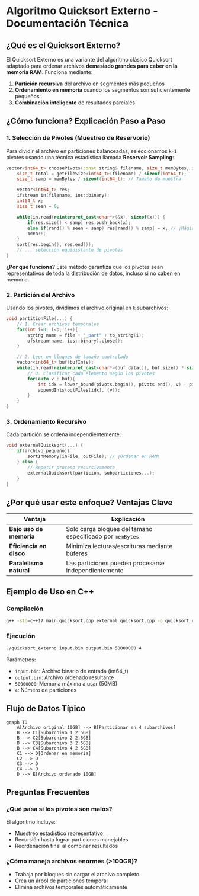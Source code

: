 # Algoritmo Quicksort Externo - Documentación Técnica

## ¿Qué es el Quicksort Externo?

El Quicksort Externo es una variante del algoritmo clásico Quicksort adaptado para ordenar archivos **demasiado grandes para caber en la memoria RAM**. Funciona mediante:

1. **Partición recursiva** del archivo en segmentos más pequeños
2. **Ordenamiento en memoria** cuando los segmentos son suficientemente pequeños
3. **Combinación inteligente** de resultados parciales

## ¿Cómo funciona? Explicación Paso a Paso

### 1. Selección de Pivotes (Muestreo de Reservorio)

Para dividir el archivo en particiones balanceadas, seleccionamos `k-1` pivotes usando una técnica estadística llamada **Reservoir Sampling**:

```cpp
vector<int64_t> choosePivots(const string& filename, size_t memBytes, int parts) {
    size_t total = getFileSize<int64_t>(filename) / sizeof(int64_t);
    size_t samp = memBytes / sizeof(int64_t); // Tamaño de muestra

    vector<int64_t> res;
    ifstream in(filename, ios::binary);
    int64_t x;
    size_t seen = 0;

    while(in.read(reinterpret_cast<char*>(&x), sizeof(x))) {
        if(res.size() < samp) res.push_back(x);
        else if(rand() % seen < samp) res[rand() % samp] = x; // ¡Mágia estadística!
        seen++;
    }
    sort(res.begin(), res.end());
    // ... selección equidistante de pivotes
}
```

**¿Por qué funciona?**
Este método garantiza que los pivotes sean representativos de toda la distribución de datos, incluso si no caben en memoria.

### 2. Partición del Archivo

Usando los pivotes, dividimos el archivo original en `k` subarchivos:

```cpp
void partitionFile(...) {
    // 1. Crear archivos temporales
    for(int i=0; i<p; i++){
        string name = file + "_part" + to_string(i);
        ofstream(name, ios::binary).close();
    }

    // 2. Leer en bloques de tamaño controlado
    vector<int64_t> buf(bufInts);
    while(in.read(reinterpret_cast<char*>(buf.data()), buf.size() * sizeof(int64_t))){
        // 3. Clasificar cada elemento según los pivotes
        for(auto v : buf){
            int idx = lower_bound(pivots.begin(), pivots.end(), v) - pivots.begin();
            appendInts(outFiles[idx], {v});
        }
    }
}
```

### 3. Ordenamiento Recursivo

Cada partición se ordena independientemente:

```cpp
void externalQuicksort(...) {
    if(archivo_pequeño){
        sortInMemory(inFile, outFile); // ¡Ordenar en RAM!
    } else {
        // Repetir proceso recursivamente
        externalQuicksort(partición, subparticiones...);
    }
}
```

## ¿Por qué usar este enfoque? Ventajas Clave

| Ventaja                 | Explicación                                               |
| ----------------------- | --------------------------------------------------------- |
| **Bajo uso de memoria** | Solo carga bloques del tamaño especificado por `memBytes` |
| **Eficiencia en disco** | Minimiza lecturas/escrituras mediante búferes             |
| **Paralelismo natural** | Las particiones pueden procesarse independientemente      |

## Ejemplo de Uso en C++

### Compilación

```bash
g++ -std=c++17 main_quicksort.cpp external_quicksort.cpp -o quicksort_externo
```

### Ejecución

```bash
./quicksort_externo input.bin output.bin 50000000 4
```

Parámetros:

- `input.bin`: Archivo binario de entrada (int64_t)
- `output.bin`: Archivo ordenado resultante
- `50000000`: Memoria máxima a usar (50MB)
- `4`: Número de particiones

## Flujo de Datos Típico

```mermaid
graph TD
    A[Archivo original 10GB] --> B[Particionar en 4 subarchivos]
    B --> C1[Subarchivo 1 2.5GB]
    B --> C2[Subarchivo 2 2.5GB]
    B --> C3[Subarchivo 3 2.5GB]
    B --> C4[Subarchivo 4 2.5GB]
    C1 --> D[Ordenar en memoria]
    C2 --> D
    C3 --> D
    C4 --> D
    D --> E[Archivo ordenado 10GB]
```

## Preguntas Frecuentes

### ¿Qué pasa si los pivotes son malos?

El algoritmo incluye:

- Muestreo estadístico representativo
- Recursión hasta lograr particiones manejables
- Reordenación final al combinar resultados

### ¿Cómo maneja archivos enormes (>100GB)?

- Trabaja por bloques sin cargar el archivo completo
- Crea un árbol de particiones temporal
- Elimina archivos temporales automáticamente

```

```
